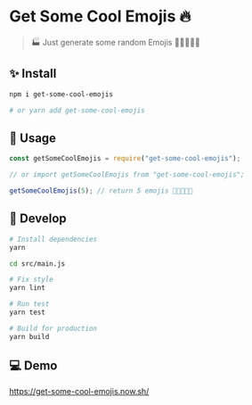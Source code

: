 # Get Some Cool Emojis 🔥

> 🏭 Just generate some random Emojis 🎉✨🔧🐛💩

## ✨ Install

```sh
npm i get-some-cool-emojis

# or yarn add get-some-cool-emojis
```

## 🚀 Usage

```js
const getSomeCoolEmojis = require("get-some-cool-emojis");

// or import getSomeCoolEmojis from "get-some-cool-emojis";

getSomeCoolEmojis(5); // return 5 emojis 🎉✨🔧🐛💩
```

## 🔧 Develop

```sh
# Install dependencies
yarn

cd src/main.js

# Fix style
yarn lint

# Run test
yarn test

# Build for production
yarn build
```

## 💻 Demo

<https://get-some-cool-emojis.now.sh/>
